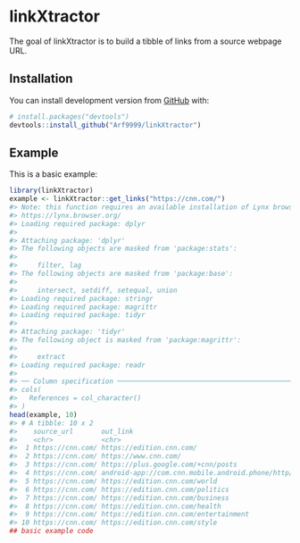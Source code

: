 
<!-- README.md is generated from README.Rmd. Please edit that file -->

# linkXtractor

<!-- badges: start -->
<!-- badges: end -->

The goal of linkXtractor is to build a tibble of links from a source
webpage URL.

## Installation

You can install development version from [GitHub](https://github.com/)
with:

``` r
# install.packages("devtools")
devtools::install_github("Arf9999/linkXtractor")
```

## Example

This is a basic example:

``` r
library(linkXtractor)
example <- linkXtractor::get_links("https://cnn.com/")
#> Note: this function requires an available installation of Lynx browser:
#> https://lynx.browser.org/
#> Loading required package: dplyr
#> 
#> Attaching package: 'dplyr'
#> The following objects are masked from 'package:stats':
#> 
#>     filter, lag
#> The following objects are masked from 'package:base':
#> 
#>     intersect, setdiff, setequal, union
#> Loading required package: stringr
#> Loading required package: magrittr
#> Loading required package: tidyr
#> 
#> Attaching package: 'tidyr'
#> The following object is masked from 'package:magrittr':
#> 
#>     extract
#> Loading required package: readr
#> 
#> ── Column specification ────────────────────────────────────────────────────────
#> cols(
#>   References = col_character()
#> )
head(example, 10)
#> # A tibble: 10 x 2
#>    source_url       out_link                                                    
#>    <chr>            <chr>                                                       
#>  1 https://cnn.com/ https://edition.cnn.com/                                    
#>  2 https://cnn.com/ https://www.cnn.com/                                        
#>  3 https://cnn.com/ https://plus.google.com/+cnn/posts                          
#>  4 https://cnn.com/ android-app://com.cnn.mobile.android.phone/http/edition.cnn…
#>  5 https://cnn.com/ https://edition.cnn.com/world                               
#>  6 https://cnn.com/ https://edition.cnn.com/politics                            
#>  7 https://cnn.com/ https://edition.cnn.com/business                            
#>  8 https://cnn.com/ https://edition.cnn.com/health                              
#>  9 https://cnn.com/ https://edition.cnn.com/entertainment                       
#> 10 https://cnn.com/ https://edition.cnn.com/style
## basic example code
```
